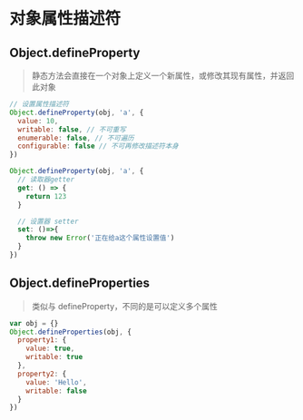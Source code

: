 # 对象属性描述符 [](#defineProperty)

## Object.defineProperty [](#defineproperty)

> 静态方法会直接在一个对象上定义一个新属性，或修改其现有属性，并返回此对象

```js
// 设置属性描述符
Object.defineProperty(obj, 'a', {
  value: 10,
  writable: false, // 不可重写
  enumerable: false, // 不可遍历
  configurable: false // 不可再修改描述符本身
})

Object.defineProperty(obj, 'a', {
  // 读取器getter
  get: () => {
    return 123
  }

  // 设置器 setter
  set: ()=>{
    throw new Error('正在给a这个属性设置值')
  }
})
```

## Object.defineProperties [](#defineproperties)

> 类似与 defineProperty，不同的是可以定义多个属性

```js
var obj = {}
Object.defineProperties(obj, {
  property1: {
    value: true,
    writable: true
  },
  property2: {
    value: 'Hello',
    writable: false
  }
})
```
